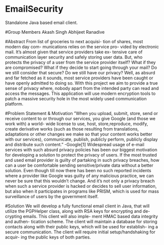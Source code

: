 # EmailSecurity
Standalone Java based email client.

#Group Members
Akash Singh
Abhijeet Ranadive

#Abstract
From list of groceries to next acquisi- tion of shares, most modern day com- munications relies on the service pro- vided by electronic mail. It’s almost given that service providers take ex- tensive care of communication layer security and safely storing user data. But, who protects the privacy of a user from the service provider itself? What if they are compromised? What if they decide to start going through your mail? Do we still consider that secure? Do we still have our privacy? Well, as absurd and far fetched as it sounds, most service providers have been caught or have openly admitted to doing so.
With this project we aim to provide a true sense of privacy where, nobody apart from the intended party can read and access the messages. This application will use modern encryption tools to patch a massive security hole in the most widely used communication platform.

#Problem Statement & Motivation
”When you upload, submit, store, send or receive content to or through our services, you give Google (and those we work with) a world- wide license to use, host, store,reproduce, modify, create derivative works (such as those resulting from translations, adaptations or other changes we make so that your content works better with our services), communicate, publish, publicly perform, publicly display and distribute such content.” -Google[1]
Widespread usage of e-mail services with such absurd privacy policies has been our biggest motivation for developing a solution to protect the privacy of users. If the most trusted and used email provider is guilty of partaking in such privacy breaches, how can a user be comfortable sending sensitive/private data without a better solution. Even though till now there has been no such reported incidents where a provider like Google was guilty of any malicious practice, we can never be sure that this wouldn’t change. And it’s not only a privacy breach when such a service provider is hacked or decides to sell user information, but also when it participates in programs like PRISM, which is used for mass surveillance of users by the government itself.

#Solution
We will develop a fully functional email client in Java, that will utilize the PGPHelper class, along with RSA keys for encrypting and de- crypting emails. This client will also imple- ment HMAC based data integrity and authen- tication scheme. The client will maintain a database for storing contacts along with their public keys, which will be used for establish- ing a secure communication. The client will require initial setup/handshaking for acquir- ing the public keys of both parties.

